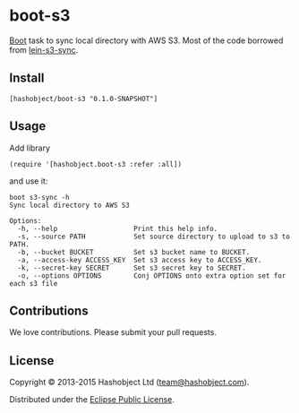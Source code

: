 # boot-s3

[Boot](http://boot-clj.com/) task to sync local directory with AWS S3.
Most of the code borrowed from [lein-s3-sync](https://github.com/kanej/lein-s3-sync).

## Install

```
[hashobject/boot-s3 "0.1.0-SNAPSHOT"]
```

## Usage

Add library
```
(require '[hashobject.boot-s3 :refer :all])
```
and use it:

```
boot s3-sync -h
Sync local directory to AWS S3

Options:
  -h, --help                   Print this help info.
  -s, --source PATH            Set source directory to upload to s3 to PATH.
  -b, --bucket BUCKET          Set s3 bucket name to BUCKET.
  -a, --access-key ACCESS_KEY  Set s3 access key to ACCESS_KEY.
  -k, --secret-key SECRET      Set s3 secret key to SECRET.
  -o, --options OPTIONS        Conj OPTIONS onto extra option set for each s3 file
```

## Contributions

We love contributions. Please submit your pull requests.


## License

Copyright © 2013-2015 Hashobject Ltd (team@hashobject.com).

Distributed under the [Eclipse Public License](http://opensource.org/licenses/eclipse-1.0).
